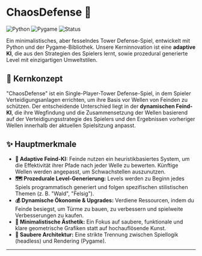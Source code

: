 # ChaosDefense 🚀

![Python](https://img.shields.io/badge/Python-3776AB?style=for-the-badge&logo=python&logoColor=white)
![Pygame](https://img.shields.io/badge/Pygame-FF1493?style=for-the-badge&logo=pygame&logoColor=white)
![Status](https://img.shields.io/badge/Status-In%20Development-blue)

Ein minimalistisches, aber fesselndes Tower Defense-Spiel, entwickelt mit Python und der Pygame-Bibliothek. Unsere Kerninnovation ist eine **adaptive KI**, die aus den Strategien des Spielers lernt, sowie prozedural generierte Level mit einzigartigen Umweltstilen.

## 🎯 Kernkonzept

"ChaosDefense" ist ein Single-Player-Tower Defense-Spiel, in dem Spieler Verteidigungsanlagen errichten, um ihre Basis vor Wellen von Feinden zu schützen. Der entscheidende Unterschied liegt in der **dynamischen Feind-KI**, die ihre Wegfindung und die Zusammensetzung der Wellen basierend auf der Verteidigungsstrategie des Spielers und den Ergebnissen vorheriger Wellen innerhalb der aktuellen Spielsitzung anpasst.

## ✨ Hauptmerkmale

* **🧠 Adaptive Feind-KI:** Feinde nutzen ein heuristikbasiertes System, um die Effektivität ihrer Pfade nach jeder Welle zu bewerten. Künftige Wellen werden angepasst, um Schwachstellen auszunutzen.
* **🗺️ Prozedurale Level-Generierung:** Levels werden zu Beginn jedes Spiels programmatisch generiert und folgen spezifischen stilistischen Themen (z. B. "Wald", "Felsig").
* **💰 Dynamische Ökonomie & Upgrades:** Verdiene Ressourcen, indem du Feinde besiegst, um Türme zu bauen, zu verbessern und spielweite Verbesserungen zu kaufen.
* **🎨 Minimalistische Ästhetik:** Ein Fokus auf saubere, funktionale und klare geometrische Grafiken statt auf hochauflösende Kunst.
* **🧱 Saubere Architektur:** Eine strikte Trennung zwischen Spiellogik (headless) und Rendering (Pygame).

---
